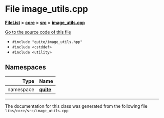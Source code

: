 

# File image\_utils.cpp



[**FileList**](files.md) **>** [**core**](dir_6f77a39b07c019ccd7492ea87272f732.md) **>** [**src**](dir_232ab8dc75117fda122ab855789b1b2c.md) **>** [**image\_utils.cpp**](image__utils_8cpp.md)

[Go to the source code of this file](image__utils_8cpp_source.md)



* `#include "quite/image_utils.hpp"`
* `#include <cstddef>`
* `#include <utility>`













## Namespaces

| Type | Name |
| ---: | :--- |
| namespace | [**quite**](namespacequite.md) <br> |





















































------------------------------
The documentation for this class was generated from the following file `libs/core/src/image_utils.cpp`

